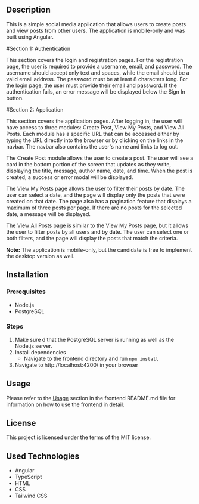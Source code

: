 ## Description
This is a simple social media application that allows users to create posts and view posts from other users. The application is mobile-only and was built using Angular.


#Section 1: Authentication

This section covers the login and registration pages. For the registration page, the user is required to provide a username, email, and password. The username should accept only text and spaces, while the email should be a valid email address. The password must be at least 8 characters long. For the login page, the user must provide their email and password. If the authentication fails, an error message will be displayed below the Sign In button.


#Section 2: Application

This section covers the application pages. After logging in, the user will have access to three modules: Create Post, View My Posts, and View All Posts. Each module has a specific URL that can be accessed either by typing the URL directly into the browser or by clicking on the links in the navbar. The navbar also contains the user's name and links to log out.

The Create Post module allows the user to create a post. The user will see a card in the bottom portion of the screen that updates as they write, displaying the title, message, author name, date, and time. When the post is created, a success or error modal will be displayed.

The View My Posts page allows the user to filter their posts by date. The user can select a date, and the page will display only the posts that were created on that date. The page also has a pagination feature that displays a maximum of three posts per page. If there are no posts for the selected date, a message will be displayed.

The View All Posts page is similar to the View My Posts page, but it allows the user to filter posts by all users and by date. The user can select one or both filters, and the page will display the posts that match the criteria.

**Note:**
 The application is mobile-only, but the candidate is free to implement the desktop version as well.

## Installation
### Prerequisites
- Node.js
- PostgreSQL

### Steps
1. Make sure d that the PostgreSQL server is running as well as the Node.js server.
2. Install dependencies
    - Navigate to the frontend directory and run `npm install`
3. Navigate to http://localhost:4200/ in your browser

## Usage
Please refer to the [Usage](./frontend/README.md#usage) section in the frontend README.md file for information on how to use the frontend in detail.

## License
This project is licensed under the terms of the MIT license.

## Used Technologies
- Angular
- TypeScript
- HTML
- CSS
- Tailwind CSS
